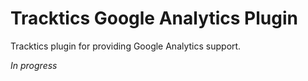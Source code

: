 # Tracktics Google Analytics Plugin

Tracktics plugin for providing Google Analytics support.

*In progress*
